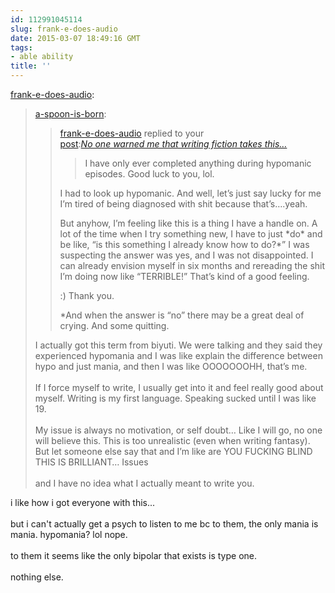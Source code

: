 ```yaml
---
id: 112991045114
slug: frank-e-does-audio
date: 2015-03-07 18:49:16 GMT
tags:
- able ability
title: ''
---
```

<p><a href="http://frank-e-does-audio.tumblr.com/post/112984807344/a-spoon-is-born-frank-e-does-audio-replied-to" class="tumblr_blog">frank-e-does-audio</a>:</p>

<blockquote><p><a href="http://a-spoon-is-born.tumblr.com/post/112984377718/frank-e-does-audio-replied-to-your-post-no-one" class="tumblr_blog">a-spoon-is-born</a>:</p>

<blockquote><div class="hide_overflow"><a class="username" href="http://frank-e-does-audio.tumblr.com/">frank-e-does-audio</a> replied to your <a class="notification_target" href="http://a-spoon-is-born.tumblr.com/post/112983221583/no-one-warned-me-that-writing-fiction-takes-this">post</a><span class="colon">:</span><em style="white-space:nowrap;"><a href="http://a-spoon-is-born.tumblr.com/post/112983221583/no-one-warned-me-that-writing-fiction-takes-this">No one warned me that writing fiction takes this…</a></em></div><blockquote><div>I have only ever completed anything during hypomanic episodes. Good luck to you, lol.</div></blockquote><p>I had to look up hypomanic. And well, let’s just say lucky for me I’m tired of being diagnosed with shit because that’s….yeah.</p><p>But anyhow, I’m feeling like this is a thing I have a handle on. A lot of the time when I try something new, I have to just *do* and be like, “is this something I already know how to do?*” I was suspecting the answer was yes, and I was not disappointed. I can already envision myself in six months and rereading the shit I’m doing now like “TERRIBLE!” That’s kind of a good feeling.</p><p>:) Thank you.</p><p>*And when the answer is “no” there may be a great deal of crying. And some quitting.<br /></p></blockquote>

<p>I actually got this term from biyuti. We were talking and they said they experienced hypomania and I was like explain the difference between hypo and just mania, and then I was like OOOOOOOHH, that&#8217;s me.<br /><br />If I force myself to write, I usually get into it and feel really good about myself. Writing is my first language. Speaking sucked until I was like 19.<br /><br />My issue is always no motivation, or self doubt&#8230; Like I will go, no one will believe this. This is too unrealistic (even when writing fantasy). But let someone else say that and I&#8217;m like are YOU FUCKING BLIND THIS IS BRILLIANT&#8230; Issues<br /><br />and I have no idea what I actually meant to write you.</p></blockquote>

<p>i like how i got everyone with this...<br/><br/>but i can't actually get a psych to listen to me bc to them, the only mania is mania. hypomania? lol nope. <br/><br/>to them it seems like the only  bipolar that exists is type one.<br/><br/>nothing else. </p>